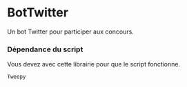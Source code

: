 # BotTwitter
Un bot Twitter pour participer aux concours.

### Dépendance du script

Vous devez avec cette librairie pour que le script fonctionne.
```
Tweepy
```
